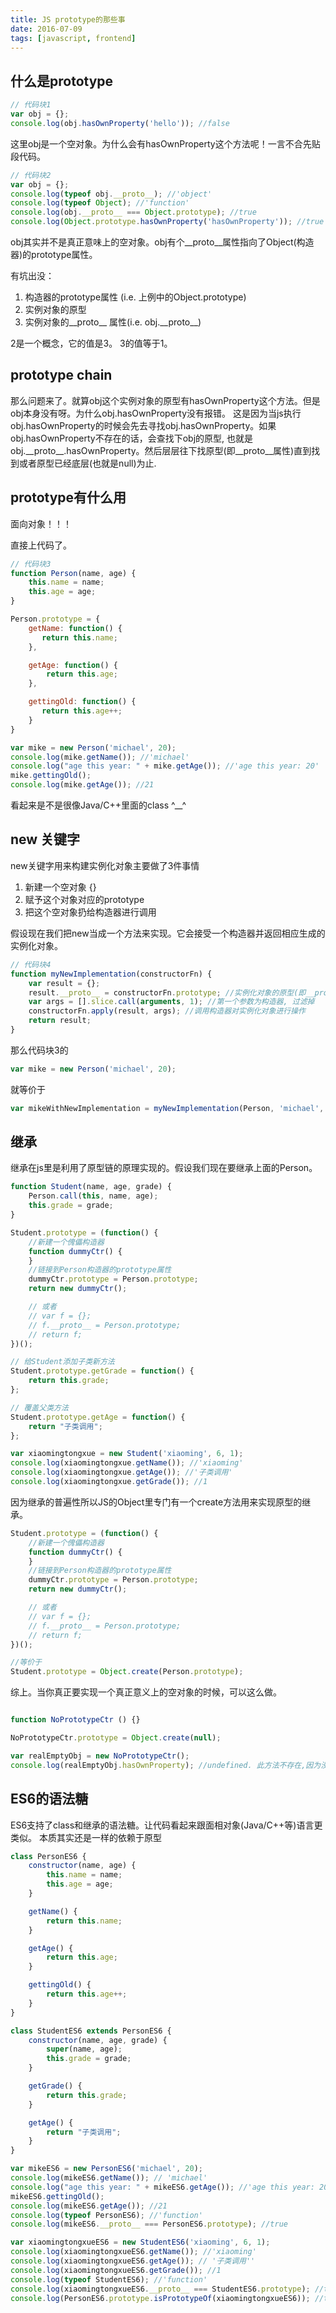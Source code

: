 ```yaml
---
title: JS prototype的那些事
date: 2016-07-09
tags: [javascript, frontend]
---
```

## 什么是prototype

```javascript
// 代码块1
var obj = {};
console.log(obj.hasOwnProperty('hello')); //false
```

这里obj是一个空对象。为什么会有hasOwnProperty这个方法呢！一言不合先贴段代码。

```javascript
// 代码块2
var obj = {};
console.log(typeof obj.__proto__); //'object'
console.log(typeof Object); //'function'
console.log(obj.__proto__ === Object.prototype); //true
console.log(Object.prototype.hasOwnProperty('hasOwnProperty')); //true
```
obj其实并不是真正意味上的空对象。obj有个\_\_proto\_\_属性指向了Object(构造器)的prototype属性。

有坑出没：
1. 构造器的prototype属性 (i.e. 上例中的Object.prototype)
2. 实例对象的原型
3. 实例对象的\_\_proto\_\_ 属性(i.e. obj.\_\_proto\_\_)

2是一个概念，它的值是3。 3的值等于1。

<!-- more -->
## prototype chain

那么问题来了。就算obj这个实例对象的原型有hasOwnProperty这个方法。但是obj本身没有呀。为什么obj.hasOwnProperty没有报错。
这是因为当js执行obj.hasOwnProperty的时候会先去寻找obj.hasOwnProperty。如果obj.hasOwnProperty不存在的话，会查找下obj的原型, 也就是obj.\_\_proto\_\_.hasOwnProperty。然后层层往下找原型(即\_\_proto\_\_属性)直到找到或者原型已经底层(也就是null)为止.

## prototype有什么用

面向对象！！！

直接上代码了。

```javascript
// 代码块3
function Person(name, age) {
    this.name = name;
    this.age = age;
}

Person.prototype = {
    getName: function() {
       return this.name;
    },

    getAge: function() {
        return this.age;
    },

    gettingOld: function() {
       return this.age++;
    }
}

var mike = new Person('michael', 20);
console.log(mike.getName()); //'michael'
console.log("age this year: " + mike.getAge()); //'age this year: 20'
mike.gettingOld();
console.log(mike.getAge()); //21
```

看起来是不是很像Java/C++里面的class ^__^

## new 关键字

new关键字用来构建实例化对象主要做了3件事情
1. 新建一个空对象 {}
2. 赋予这个对象对应的prototype
3. 把这个空对象扔给构造器进行调用

假设现在我们把new当成一个方法来实现。它会接受一个构造器并返回相应生成的实例化对象。

```javascript
// 代码块4
function myNewImplementation(constructorFn) {
    var result = {};
    result.__proto__ = constructorFn.prototype; //实例化对象的原型(即__prototo__属性)为构造器的prototype属性
    var args = [].slice.call(arguments, 1); //第一个参数为构造器, 过滤掉
    constructorFn.apply(result, args); //调用构造器对实例化对象进行操作
    return result;
}
```

那么代码块3的

```javascript
var mike = new Person('michael', 20);
```

就等价于

```javascript
var mikeWithNewImplementation = myNewImplementation(Person, 'michael', 20);
```

## 继承

继承在js里是利用了原型链的原理实现的。假设我们现在要继承上面的Person。

```javascript
function Student(name, age, grade) {
    Person.call(this, name, age);
    this.grade = grade;
}

Student.prototype = (function() {
    //新建一个傀儡构造器
    function dummyCtr() {
    }
    //链接到Person构造器的prototype属性
    dummyCtr.prototype = Person.prototype;
    return new dummyCtr();

    // 或者
    // var f = {};
    // f.__proto__ = Person.prototype;
    // return f;
})();

// 给Student添加子类新方法
Student.prototype.getGrade = function() {
    return this.grade;
};

// 覆盖父类方法
Student.prototype.getAge = function() {
    return "子类调用";
};

var xiaomingtongxue = new Student('xiaoming', 6, 1);
console.log(xiaomingtongxue.getName()); //'xiaoming'
console.log(xiaomingtongxue.getAge()); //'子类调用'
console.log(xiaomingtongxue.getGrade()); //1
```

因为继承的普遍性所以JS的Object里专门有一个create方法用来实现原型的继承。

```javascript
Student.prototype = (function() {
    //新建一个傀儡构造器
    function dummyCtr() {
    }
    //链接到Person构造器的prototype属性
    dummyCtr.prototype = Person.prototype;
    return new dummyCtr();

    // 或者
    // var f = {};
    // f.__proto__ = Person.prototype;
    // return f;
})();

//等价于
Student.prototype = Object.create(Person.prototype);
```

综上。当你真正要实现一个真正意义上的空对象的时候，可以这么做。

```javascript

function NoPrototypeCtr () {}

NoPrototypeCtr.prototype = Object.create(null);

var realEmptyObj = new NoPrototypeCtr();
console.log(realEmptyObj.hasOwnProperty); //undefined. 此方法不存在,因为没有继承Object.prototype
```

## ES6的语法糖

ES6支持了class和继承的语法糖。让代码看起来跟面相对象(Java/C++等)语言更类似。 本质其实还是一样的依赖于原型

```javascript
class PersonES6 {
    constructor(name, age) {
        this.name = name;
        this.age = age;
    }

    getName() {
        return this.name;
    }

    getAge() {
        return this.age;
    }

    gettingOld() {
        return this.age++;
    }
}

class StudentES6 extends PersonES6 {
    constructor(name, age, grade) {
        super(name, age);
        this.grade = grade;
    }

    getGrade() {
        return this.grade;
    }

    getAge() {
        return "子类调用";
    }
}

var mikeES6 = new PersonES6('michael', 20);
console.log(mikeES6.getName()); // 'michael'
console.log("age this year: " + mikeES6.getAge()); //'age this year: 20'
mikeES6.gettingOld();
console.log(mikeES6.getAge()); //21
console.log(typeof PersonES6); //'function'
console.log(mikeES6.__proto__ === PersonES6.prototype); //true

var xiaomingtongxueES6 = new StudentES6('xiaoming', 6, 1);
console.log(xiaomingtongxueES6.getName()); //'xiaoming'
console.log(xiaomingtongxueES6.getAge()); // '子类调用''
console.log(xiaomingtongxueES6.getGrade()); //1
console.log(typeof StudentES6); //'function'
console.log(xiaomingtongxueES6.__proto__ === StudentES6.prototype); //true
console.log(PersonES6.prototype.isPrototypeOf(xiaomingtongxueES6)); //true
```